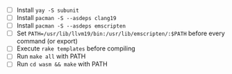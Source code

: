 - [ ] Install `yay -S subunit`
- [ ] Install `pacman -S --asdeps clang19`
- [ ] Install `pacman -S --asdeps emscripten`
- [ ] Set `PATH=/usr/lib/llvm19/bin:/usr/lib/emscripten/:$PATH` before every command (or export)
- [ ] Execute `rake templates` before compiling
- [ ] Run `make all` with PATH
- [ ] Run `cd wasm && make` with PATH

